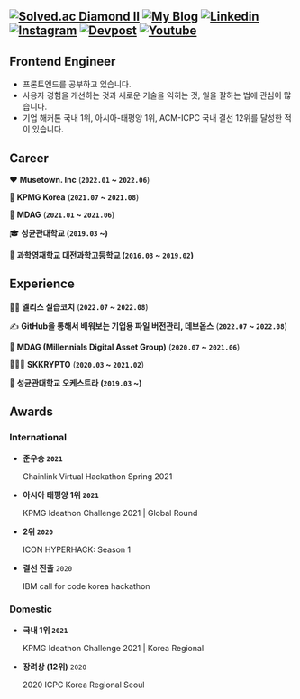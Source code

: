 [![Solved.ac Diamond II](http://mazassumnida.wtf/api/mini/generate_badge?boj=naxi)](https://solved.ac/profile/naxi)
[![My Blog](https://img.shields.io/badge/Blog-20C997?logo=Velog&logoColor=fff)](https://velog.io/@dnr6054)
[![Linkedin](https://img.shields.io/badge/LinkedIn-0A66C2?logo=LinkedIn&logoColor=fff)](https://www.linkedin.com/in/i4song/)
[![Instagram](https://img.shields.io/badge/Instagram-E4405F?logo=Instagram&logoColor=fff)](https://www.instagram.com/odo_orr/)
[![Devpost](https://img.shields.io/badge/Devpost-003E54?logo=Devpost&logoColor=fff)](https://devpost.com/yongwookLee)
[![Youtube](https://img.shields.io/badge/Youtube-FF0000?logo=Youtube&logoColor=fff)](https://www.youtube.com/@skkuorchestra)
---
## Frontend Engineer

- 프론트엔드를 공부하고 있습니다.
- 사용자 경험을 개선하는 것과 새로운 기술을 익히는 것, 일을 잘하는 법에 관심이 많습니다.
- 기업 해커톤 국내 1위, 아시아-태평양 1위, ACM-ICPC 국내 결선 12위를 달성한 적이 있습니다.

## Career

♥️ **Musetown. Inc** (**`2022.01` ~ `2022.06`**)

🧡 **KPMG Korea** (**`2021.07` ~ `2021.08`**)

💛 **MDAG** (**`2021.01` ~ `2021.06`**)

🎓 **성균관대학교 (`2019.03` ~)**

🏫 **과학영재학교 대전과학고등학교 (`2016.03` ~ `2019.02`)**

## Experience

👨‍🏫 **엘리스 실습코치** (**`2022.07` ~ `2022.08`**)

✍️ **GitHub을 통해서 배워보는 기업용 파일 버전관리, 데브옵스** (**`2022.07` ~ `2022.08`**)

💎 **MDAG (Millennials Digital Asset Group)** (**`2020.07` ~ `2021.06`**)

🧑‍🤝‍🧑 **SKKRYPTO** (**`2020.03` ~ `2021.02`**)

🎻 **성균관대학교 오케스트라 (`2019.03` ~)**

## Awards

### International

- **준우승 `2021`**
    
    Chainlink Virtual Hackathon Spring 2021
    
- **아시아 태평양 1위 `2021`**
    
    KPMG Ideathon Challenge 2021 | Global Round
    
- **2위 `2020`**
    
    ICON HYPERHACK: Season 1
    
- **결선 진출** `2020`
    
    IBM call for code korea hackathon
    

### Domestic

- **국내 1위 `2021`**
    
    KPMG Ideathon Challenge 2021 | Korea Regional

- **장려상 (12위)** `2020`
    
    2020 ICPC Korea Regional Seoul














